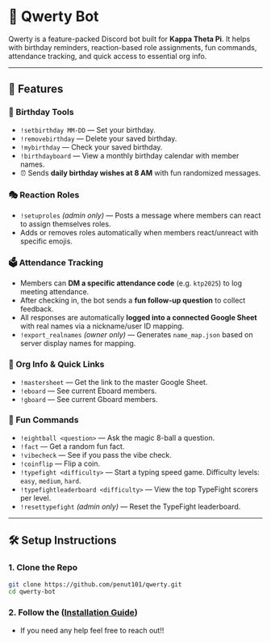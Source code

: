# 🤖 Qwerty Bot

Qwerty is a feature-packed Discord bot built for **Kappa Theta Pi**. It helps with birthday reminders, reaction-based role assignments, fun commands, attendance tracking, and quick access to essential org info.

---

## 🚀 Features

### 🎉 Birthday Tools

- `!setbirthday MM-DD` — Set your birthday.
- `!removebirthday` — Delete your saved birthday.
- `!mybirthday` — Check your saved birthday.
- `!birthdayboard` — View a monthly birthday calendar with member names.
- ⏰ Sends **daily birthday wishes at 8 AM** with fun randomized messages.

### 🎭 Reaction Roles

- `!setuproles` _(admin only)_ — Posts a message where members can react to assign themselves roles.
- Adds or removes roles automatically when members react/unreact with specific emojis.

### 🗳️ Attendance Tracking

- Members can **DM a specific attendance code** (e.g. `ktp2025`) to log meeting attendance.
- After checking in, the bot sends a **fun follow-up question** to collect feedback.
- All responses are automatically **logged into a connected Google Sheet** with real names via a nickname/user ID mapping.
- `!export_realnames` _(owner only)_ — Generates `name_map.json` based on server display names for mapping.

### 📌 Org Info & Quick Links

- `!mastersheet` — Get the link to the master Google Sheet.
- `!eboard` — See current Eboard members.
- `!gboard` — See current Gboard members.

### 🎲 Fun Commands

- `!eightball <question>` — Ask the magic 8-ball a question.
- `!fact` — Get a random fun fact.
- `!vibecheck` — See if you pass the vibe check.
- `!coinflip` — Flip a coin.
- `!typefight <difficulty>` — Start a typing speed game. Difficulty levels: `easy`, `medium`, `hard`.
- `!typefightleaderboard <difficulty>` — View the top TypeFight scorers per level.
- `!resettypefight` _(admin only)_ — Reset the TypeFight leaderboard.

---

## 🛠 Setup Instructions

### 1. Clone the Repo

```bash
git clone https://github.com/penut101/qwerty.git
cd qwerty-bot
```

### 2. Follow the ([Installation Guide](INSTALLATION_GUIDE.md))

- If you need any help feel free to reach out!!
